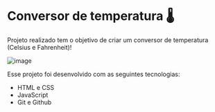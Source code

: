 # Conversor de temperatura 🌡️

Projeto realizado tem o objetivo de criar um conversor de temperatura (Celsius e Fahrenheit)!

![image](https://user-images.githubusercontent.com/117484983/222513982-5764c593-1f1e-468a-bb04-215e55fbc986.png)

Esse projeto foi desenvolvido com as seguintes tecnologias:

* HTML e CSS
* JavaScript
* Git e Github
